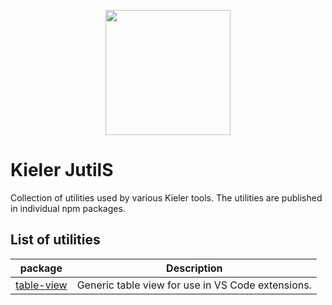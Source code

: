 <p align="center">
  <img src="https://github.com/kieler/JutilS/assets/10957098/981b567f-11c7-47d2-9dc6-b5af01c3114e" width="200"/>
</p>

# Kieler JutilS
Collection of utilities used by various Kieler tools. The utilities are published in individual npm packages.

## List of utilities


| package | Description |
---|---
| [table-view](https://www.npmjs.com/package/@kieler/table-webview) | Generic table view for use in VS Code extensions. |
